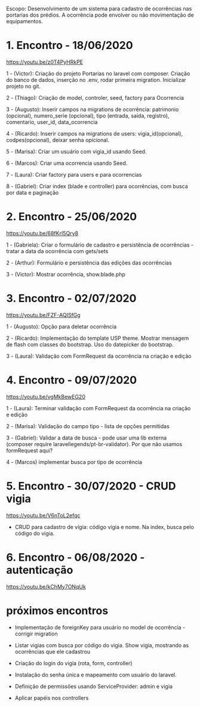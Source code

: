 Escopo: Desenvolvimento de um sistema para cadastro de ocorrências nas
portarias dos prédios. A ocorrência pode envolver ou não movimentação
de equipamentos.

# 1. Encontro - 18/06/2020
https://youtu.be/z0T4PyHRkPE

1 - (Victor): Criação do projeto Portarias no laravel com composer. Criação do banco
de dados, inserção no .env, rodar primeira migration. Inicializar projeto
no git.

2 - (Thiago): Criação de model, controler, seed, factory para Ocorrencia

3 - (Augusto): Inserir campos na migrations de ocorrência: patrimonio (opcional),
numero_serie (opcional), tipo (entrada, saida, registro), comentario, user_id, data_ocorrencia

4 - (Ricardo):  Inserir campos na migrations de users: vigia_id(opcional), codpes(opcional),
deixar senha opicional.

5 - (Marisa): Criar um usuário com vigia_id usando Seed. 

6 - (Marcos): Criar uma ocorrencia usando Seed.

7 - (Laura): Criar factory para users e para ocorrencias

8 - (Gabriel): Criar index (blade e controller) para ocorrências, com busca por data e paginação

# 2. Encontro - 25/06/2020 
https://youtu.be/68fKrI5Qry8

1 - (Gabriela): Criar o formulário de cadastro e persistência de ocorrências - tratar a data da ocorrência com gets/sets

2 - (Arthur): Formulário e persistência das edições das ocorrências

3 - (Victor): Mostrar ocorrência, show.blade.php

# 3. Encontro - 02/07/2020
https://youtu.be/FZF-AQISfGg

1 - (Augusto): Opção para deletar ocorrência

2 - (Ricardo): Implementação do template USP theme. Mostrar mensagem de flash com classes do bootstrap. Uso do datepicker do bootstrap.

3 - (Laura): Validação com FormRequest da ocorrência na criação e edição

# 4. Encontro - 09/07/2020

https://youtu.be/vgMkBewEG20

1 - (Laura): Terminar validação com FormRequest da ocorrência na criação e edição

2 - (Marisa): Validação do campo tipo - lista de opções permitidas

3 - (Gabriel): Validar a data de busca - pode usar uma lib externa (composer require laravellegends/pt-br-validator).
Por que não usamos formRequest aqui?

4 - (Marcos) implementar busca por tipo de ocorrência

# 5. Encontro - 30/07/2020 - CRUD vigia
https://youtu.be/V6nToL2efqc

- CRUD para cadastro de vígia: código vigia e nome. Na index, busca pelo código do vigia. 

# 6. Encontro - 06/08/2020 - autenticação

 https://youtu.be/kChMy7ONqUk 

# próximos encontros

 - Implementação de foreignKey para usuário no model de ocorrência - corrigir migration

 - Listar vigias com busca por código do vigia. Show vigia, mostrando as ocorrências que ele cadastrou

 - Criação do login do vigia (rota, form, controller)

 - Instalação do senha única e mapeamento com usuário do laravel. 
 - Definição de permissões usando ServiceProvider: admin e vigia

 -  Aplicar papéis nos controllers
